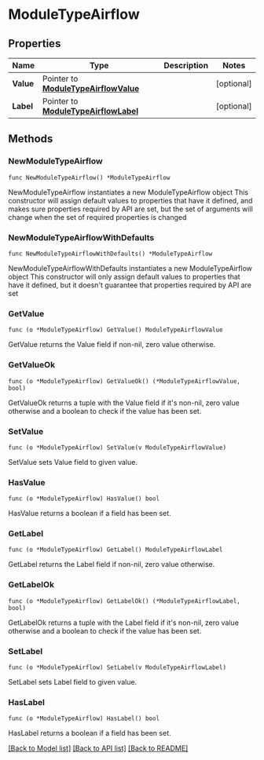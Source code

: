 # ModuleTypeAirflow

## Properties

Name | Type | Description | Notes
------------ | ------------- | ------------- | -------------
**Value** | Pointer to [**ModuleTypeAirflowValue**](ModuleTypeAirflowValue.md) |  | [optional] 
**Label** | Pointer to [**ModuleTypeAirflowLabel**](ModuleTypeAirflowLabel.md) |  | [optional] 

## Methods

### NewModuleTypeAirflow

`func NewModuleTypeAirflow() *ModuleTypeAirflow`

NewModuleTypeAirflow instantiates a new ModuleTypeAirflow object
This constructor will assign default values to properties that have it defined,
and makes sure properties required by API are set, but the set of arguments
will change when the set of required properties is changed

### NewModuleTypeAirflowWithDefaults

`func NewModuleTypeAirflowWithDefaults() *ModuleTypeAirflow`

NewModuleTypeAirflowWithDefaults instantiates a new ModuleTypeAirflow object
This constructor will only assign default values to properties that have it defined,
but it doesn't guarantee that properties required by API are set

### GetValue

`func (o *ModuleTypeAirflow) GetValue() ModuleTypeAirflowValue`

GetValue returns the Value field if non-nil, zero value otherwise.

### GetValueOk

`func (o *ModuleTypeAirflow) GetValueOk() (*ModuleTypeAirflowValue, bool)`

GetValueOk returns a tuple with the Value field if it's non-nil, zero value otherwise
and a boolean to check if the value has been set.

### SetValue

`func (o *ModuleTypeAirflow) SetValue(v ModuleTypeAirflowValue)`

SetValue sets Value field to given value.

### HasValue

`func (o *ModuleTypeAirflow) HasValue() bool`

HasValue returns a boolean if a field has been set.

### GetLabel

`func (o *ModuleTypeAirflow) GetLabel() ModuleTypeAirflowLabel`

GetLabel returns the Label field if non-nil, zero value otherwise.

### GetLabelOk

`func (o *ModuleTypeAirflow) GetLabelOk() (*ModuleTypeAirflowLabel, bool)`

GetLabelOk returns a tuple with the Label field if it's non-nil, zero value otherwise
and a boolean to check if the value has been set.

### SetLabel

`func (o *ModuleTypeAirflow) SetLabel(v ModuleTypeAirflowLabel)`

SetLabel sets Label field to given value.

### HasLabel

`func (o *ModuleTypeAirflow) HasLabel() bool`

HasLabel returns a boolean if a field has been set.


[[Back to Model list]](../README.md#documentation-for-models) [[Back to API list]](../README.md#documentation-for-api-endpoints) [[Back to README]](../README.md)


